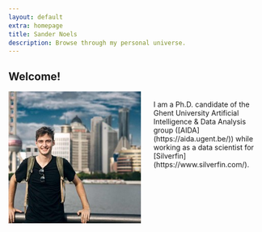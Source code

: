 ```yaml
---
layout: default
extra: homepage
title: Sander Noels
description: Browse through my personal universe.
---
```


## Welcome!

<link rel="stylesheet" href="../../css/index.css">
<img style="float: left; padding-right: 25px;" src="./images/profile_picture.jpeg">
<br style="margin-bottom:100px" class="mobile-break">
I am a Ph.D. candidate of the Ghent University Artificial Intelligence & Data Analysis group ([AIDA](https://aida.ugent.be/)) while working as a data scientist for [Silverfin](https://www.silverfin.com/).

<br><br><br><br><br><br>
